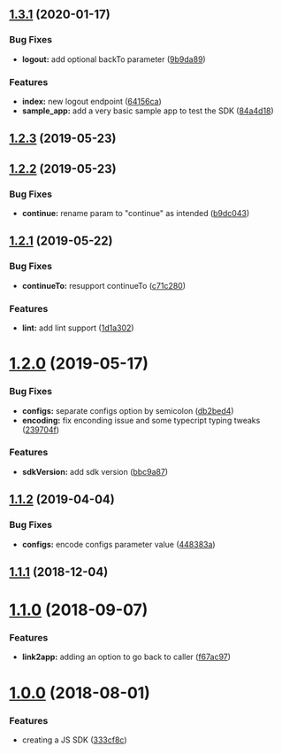 ## [1.3.1](https://github.com/moneytree/mt-link-javascript-sdk/compare/1.2.3...1.3.1) (2020-01-17)


### Bug Fixes

* **logout:** add optional backTo parameter ([9b9da89](https://github.com/moneytree/mt-link-javascript-sdk/commit/9b9da8941ff58049ed200d6dd6324bc5918adca0))


### Features

* **index:** new logout endpoint ([64156ca](https://github.com/moneytree/mt-link-javascript-sdk/commit/64156caba35f251f6a501edba60f736ab13da57c))
* **sample_app:** add a very basic sample app to test the SDK ([84a4d18](https://github.com/moneytree/mt-link-javascript-sdk/commit/84a4d187506960f44dffd102b62ce4732bec3301))



## [1.2.3](https://github.com/moneytree/mt-link-javascript-sdk/compare/1.2.2...1.2.3) (2019-05-23)



## [1.2.2](https://github.com/moneytree/mt-link-javascript-sdk/compare/1.2.1...1.2.2) (2019-05-23)


### Bug Fixes

* **continue:** rename param to "continue" as intended ([b9dc043](https://github.com/moneytree/mt-link-javascript-sdk/commit/b9dc0437ab91d2378ade516f3f178606ae38f1ae))



## [1.2.1](https://github.com/moneytree/mt-link-javascript-sdk/compare/1.2.0...1.2.1) (2019-05-22)


### Bug Fixes

* **continueTo:** resupport continueTo ([c71c280](https://github.com/moneytree/mt-link-javascript-sdk/commit/c71c28079ce31ead8b16ef124adef735cc23f146))


### Features

* **lint:** add lint support ([1d1a302](https://github.com/moneytree/mt-link-javascript-sdk/commit/1d1a3028c3ca512526efe1ec1634f8d6adbc9665))



# [1.2.0](https://github.com/moneytree/mt-link-javascript-sdk/compare/1.1.2...1.2.0) (2019-05-17)


### Bug Fixes

* **configs:** separate configs option by semicolon ([db2bed4](https://github.com/moneytree/mt-link-javascript-sdk/commit/db2bed4cc205d01e88c3fe7f2d6f2802e2c54a4e))
* **encoding:** fix enconding issue and some typecript typing tweaks ([239704f](https://github.com/moneytree/mt-link-javascript-sdk/commit/239704f4819c68c4d682e28511e5ee3b26d8fe0b))


### Features

* **sdkVersion:** add sdk version ([bbc9a87](https://github.com/moneytree/mt-link-javascript-sdk/commit/bbc9a8724a96ea548f93165f101a237ed8a1e157))



## [1.1.2](https://github.com/moneytree/mt-link-javascript-sdk/compare/1.1.1...1.1.2) (2019-04-04)


### Bug Fixes

* **configs:** encode configs parameter value ([448383a](https://github.com/moneytree/mt-link-javascript-sdk/commit/448383a94b96beeeafd79a9ec5e15732b8d1866d))



## [1.1.1](https://github.com/moneytree/mt-link-javascript-sdk/compare/1.1.0...1.1.1) (2018-12-04)



# [1.1.0](https://github.com/moneytree/mt-link-javascript-sdk/compare/1.0.0...1.1.0) (2018-09-07)


### Features

* **link2app:** adding an option to go back to caller ([f67ac97](https://github.com/moneytree/mt-link-javascript-sdk/commit/f67ac9739b2685db54e6ef792ecccc8f7802bef7))



# [1.0.0](https://github.com/moneytree/mt-link-javascript-sdk/compare/333cf8c36f7a8299c2bccf441454b04d31e7d907...1.0.0) (2018-08-01)


### Features

* creating a JS SDK ([333cf8c](https://github.com/moneytree/mt-link-javascript-sdk/commit/333cf8c36f7a8299c2bccf441454b04d31e7d907))



